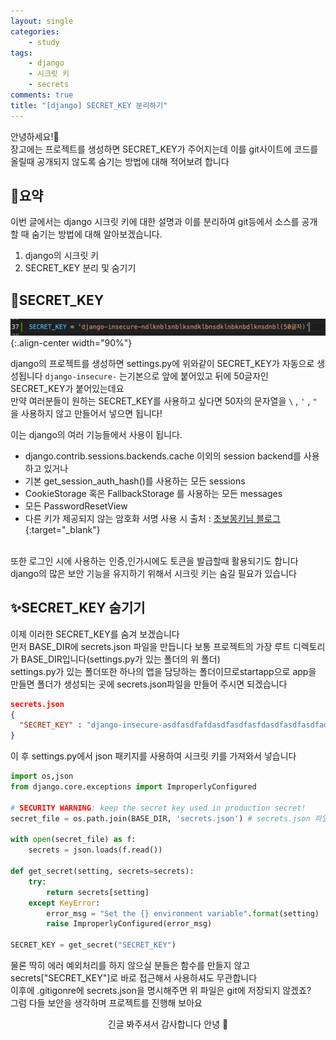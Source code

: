 ```yaml
---
layout: single
categories:
    - study
tags:
    - django
    - 시크릿 키
    - secrets
comments: true
title: "[django] SECRET_KEY 분리하기"
---
```


안녕하세요!👋<br>
장고에는 프로젝트를 생성하면 SECRET_KEY가 주어지는데 이를 git사이트에 코드를 올릴때 공개되지 않도록 숨기는 방법에 대해 적어보려 합니다<br>


## 🙏요약
이번 글에서는 django 시크릿 키에 대한 설명과 이를 분리하여 git등에서 소스를 공개할 때 숨기는 방법에 대해 알아보겠습니다.<br>

1. django의 시크릿 키
2. SECRET_KEY 분리 및 숨기기

## 📔SECRET_KEY
![image](/assets/images/0728_28/secret_1.png){:.align-center width="90%"}  <br>

django의 프로젝트를 생성하면 settings.py에 위와같이 SECRET_KEY가 자동으로 생성됩니다 `django-insecure-` 는기본으로 앞에 붙어있고 뒤에 50글자인 SECRET_KEY가 붙어있는데요<br>
만약 여러분들이 원하는 SECRET_KEY를 사용하고 싶다면 50자의 문자열을 `\` , `'` , `"` 을 사용하지 않고 만들어서 넣으면 됩니다!<br>

이는 django의 여러 기능들에서 사용이 됩니다.<br>
- django.contrib.sessions.backends.cache 이외의 session backend를 사용하고 있거나
- 기본 get_session_auth_hash()를 사용하는 모든 sessions
- CookieStorage 혹은 FallbackStorage 를 사용하는 모든 messages
- 모든 PasswordResetView
- 다른 키가 제공되지 않는 암호화 서명 사용 시 
출처 : [초보몽키님 블로그](https://wayhome25.github.io/django/2017/07/11/django-settings-secret-key/){:target="_blank"}<br>
<br>
또한 로그인 시에 사용하는 인증,인가시에도 토큰을 발급할때 활용되기도 합니다<br>
django의 많은 보안 기능을 유지하기 위해서 시크릿 키는 숨길 필요가 있습니다<br>


## ✨SECRET_KEY 숨기기
이제 이러한 SECRET_KEY를 숨겨 보겠습니다<br>
먼저 BASE_DIR에 secrets.json 파일을 만듭니다 보통 프로젝트의 가장 루트 디렉토리가 BASE_DIR입니다(settings.py가 있는 폴더의 위 폴더)<br>
settings.py가 있는 폴더또한 하나의 앱을 담당하는 폴더이므로startapp으로 app을 만들면 폴더가 생성되는 곳에 secrets.json파일을 만들어 주시면 되겠습니다<br>
  
```json
secrets.json
{
  "SECRET_KEY" : "django-insecure-asdfasdfafdasdfasdfasfdasdfasdfasdfadsfasdfasdff(50글자)"
}
```
  
이 후 settings.py에서 json 패키지를 사용하여 시크릿 키를 가져와서 넣습니다<br>
  
```py
import os,json
from django.core.exceptions import ImproperlyConfigured

# SECURITY WARNING: keep the secret key used in production secret!
secret_file = os.path.join(BASE_DIR, 'secrets.json') # secrets.json 파일 위치를 명시

with open(secret_file) as f:
    secrets = json.loads(f.read())

def get_secret(setting, secrets=secrets):
    try:
        return secrets[setting]
    except KeyError:
        error_msg = "Set the {} environment variable".format(setting)
        raise ImproperlyConfigured(error_msg)

SECRET_KEY = get_secret("SECRET_KEY")

```
  
물론 딱히 에러 예외처리를 하지 않으실 분들은 함수를 만들지 않고 secrets["SECRET_KEY"]로 바로 접근해서 사용하셔도 무관합니다<br>
이후에 .gitigonre에 secrets.json을 명시해주면 위 파일은 git에 저장되지 않겠죠?<br>
그럼 다들 보안을 생각하며 프로젝트를 진행해 보아요<br>

<center>긴글 봐주셔서 감사합니다 안녕 👋</center>